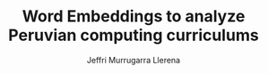 ---
paperId: 14
author: Jeffri Murrugarra Llerena
publicationauthor: Murrugarra Llerena, J.
title: Word Embeddings to analyze Peruvian computing curriculums
pdf: --
poster: Poster_Jeffri_Murrugarra
alt: --
type: Poster
topic: Applications
subtopic: Deep Learning
link: http://localhost:4000/papers/icml/2020/pdf/Poster_Jeffri_Murrugarra.pdf
conference: icml
year: 2020
tags: icml-2020
location: Virtual
---
